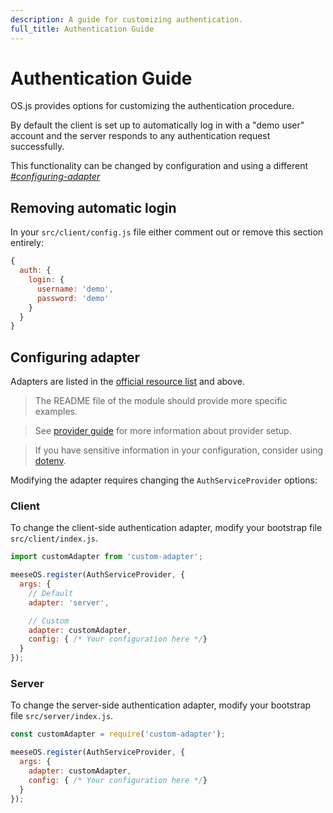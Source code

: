 ```yaml
---
description: A guide for customizing authentication.
full_title: Authentication Guide
---
```


# Authentication Guide

OS.js provides options for customizing the authentication procedure.

By default the client is set up to automatically log in with a "demo user"
account and the server responds to any authentication request successfully.

This functionality can be changed by configuration and using a different *[#configuring-adapter](adapter)*

## Removing automatic login

In your `src/client/config.js` file either comment out or remove this section entirely:

```javascript
{
  auth: {
    login: {
      username: 'demo',
      password: 'demo'
    }
  }
}
```

## Configuring adapter

Adapters are listed in the [official resource list](/resource/official/README.md) and above.

> The README file of the module should provide more specific examples.

> See [provider guide](../provider/README.md) for more information about provider setup.

> If you have sensitive information in your configuration, consider using [dotenv](https://github.com/motdotla/dotenv).

Modifying the adapter requires changing the `AuthServiceProvider` options:

### Client

To change the client-side authentication adapter, modify your bootstrap file `src/client/index.js`.

```javascript
import customAdapter from 'custom-adapter';

meeseOS.register(AuthServiceProvider, {
  args: {
    // Default
    adapter: 'server',

    // Custom
    adapter: customAdapter,
    config: { /* Your configuration here */}
  }
});
```

### Server

To change the server-side authentication adapter, modify your bootstrap file `src/server/index.js`.

```javascript
const customAdapter = require('custom-adapter');

meeseOS.register(AuthServiceProvider, {
  args: {
    adapter: customAdapter,
    config: { /* Your configuration here */}
  }
});
```
